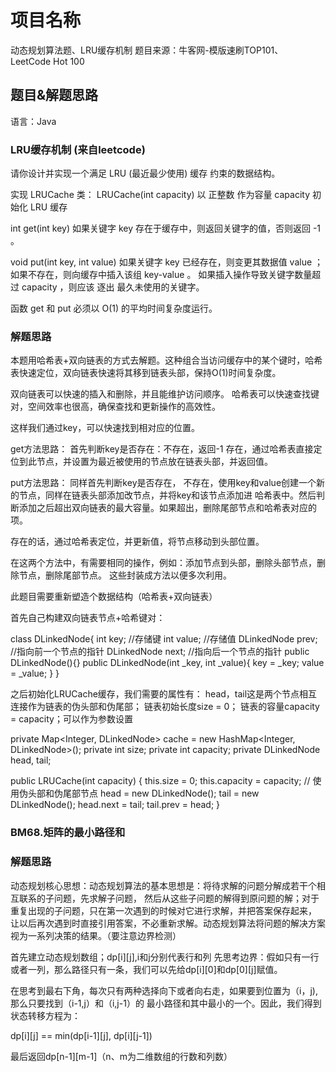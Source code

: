 # 项目名称
动态规划算法题、LRU缓存机制
题目来源：牛客网-模版速刷TOP101、 LeetCode Hot 100


## 题目&解题思路

语言：Java

### LRU缓存机制 (来自leetcode)

请你设计并实现一个满足  LRU (最近最少使用) 缓存 约束的数据结构。

实现 LRUCache 类：
LRUCache(int capacity) 以 正整数 作为容量 capacity 初始化 LRU 缓存

int get(int key) 如果关键字 key 存在于缓存中，则返回关键字的值，否则返回 -1 。

void put(int key, int value) 如果关键字 key 已经存在，则变更其数据值 value ；如果不存在，则向缓存中插入该组 key-value 。
如果插入操作导致关键字数量超过 capacity ，则应该 逐出 最久未使用的关键字。

函数 get 和 put 必须以 O(1) 的平均时间复杂度运行。

### 解题思路
本题用哈希表+双向链表的方式去解题。这种组合当访问缓存中的某个键时，哈希表快速定位，双向链表快速将其移到链表头部，保持O(1)时间复杂度。

双向链表可以快速的插入和删除，并且能维护访问顺序。
哈希表可以快速查找键对，空间效率也很高，确保查找和更新操作的高效性。

这样我们通过key，可以快速找到相对应的位置。

get方法思路：
首先判断key是否存在：不存在，返回-1
存在，通过哈希表直接定位到此节点，并设置为最近被使用的节点放在链表头部，并返回值。

put方法思路：
同样首先判断key是否存在，
不存在，使用key和value创建一个新的节点，同样在链表头部添加改节点，并将key和该节点添加进
哈希表中。然后判断添加之后超出双向链表的最大容量。如果超出，删除尾部节点和哈希表对应的项。

存在的话，通过哈希表定位，并更新值，将节点移动到头部位置。

在这两个方法中，有需要相同的操作，例如：添加节点到头部，删除头部节点，删除节点，删除尾部节点。
这些封装成方法以便多次利用。

此题目需要重新塑造个数据结构（哈希表+双向链表）

首先自己构建双向链表节点+哈希键对：

class DLinkedNode{
     int key;      //存储键
     int value;    //存储值
     DLinkedNode prev;  //指向前一个节点的指针
     DLinkedNode next;  //指向后一个节点的指针
     public DLinkedNode(){}
     public DLinkedNode(int _key, int _value){
     key = _key;
     value = _value;
}
}

之后初始化LRUCache缓存，我们需要的属性有：
head，tail这是两个节点相互连接作为链表的伪头部和伪尾部；
链表初始长度size = 0；
链表的容量capacity = capacity；可以作为参数设置

private Map<Integer, DLinkedNode> cache = new HashMap<Integer, DLinkedNode>();
private int size;
private int capacity;
private DLinkedNode head, tail;

public LRUCache(int capacity) {
        this.size = 0;
        this.capacity = capacity;
        // 使用伪头部和伪尾部节点
        head = new DLinkedNode();
        tail = new DLinkedNode();
        head.next = tail;
        tail.prev = head;
}

### BM68.矩阵的最小路径和

### 解题思路

动态规划核心思想：动态规划算法的基本思想是：将待求解的问题分解成若干个相互联系的子问题，先求解子问题，
然后从这些子问题的解得到原问题的解；对于重复出现的子问题，只在第一次遇到的时候对它进行求解，并把答案保存起来，
让以后再次遇到时直接引用答案，不必重新求解。动态规划算法将问题的解决方案视为一系列决策的结果。（要注意边界检测）

首先建立动态规划数组；dp[i][j],i和j分别代表行和列
先思考边界：假如只有一行或者一列，那么路径只有一条，我们可以先给dp[i][0]和dp[0][j]赋值。

在思考到最右下角，每次只有两种选择向下或者向右走，如果要到位置为（i，j),那么只要找到（i-1,j）和（i,j-1）的
最小路径和其中最小的一个。因此，我们得到状态转移方程为：

dp[i][j] == min(dp[i-1][j], dp[i][j-1])

最后返回dp[n-1][m-1]（n、m为二维数组的行数和列数）




